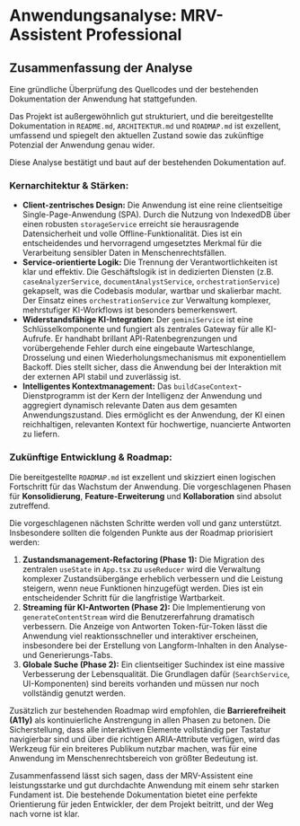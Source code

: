 # Anwendungsanalyse: MRV-Assistent Professional

## Zusammenfassung der Analyse

Eine gründliche Überprüfung des Quellcodes und der bestehenden Dokumentation der Anwendung hat stattgefunden.

Das Projekt ist außergewöhnlich gut strukturiert, und die bereitgestellte Dokumentation in `README.md`, `ARCHITEKTUR.md` und `ROADMAP.md` ist exzellent, umfassend und spiegelt den aktuellen Zustand sowie das zukünftige Potenzial der Anwendung genau wider.

Diese Analyse bestätigt und baut auf der bestehenden Dokumentation auf.

### Kernarchitektur & Stärken:

*   **Client-zentrisches Design:** Die Anwendung ist eine reine clientseitige Single-Page-Anwendung (SPA). Durch die Nutzung von IndexedDB über einen robusten `storageService` erreicht sie herausragende Datensicherheit und volle Offline-Funktionalität. Dies ist ein entscheidendes und hervorragend umgesetztes Merkmal für die Verarbeitung sensibler Daten in Menschenrechtsfällen.
*   **Service-orientierte Logik:** Die Trennung der Verantwortlichkeiten ist klar und effektiv. Die Geschäftslogik ist in dedizierten Diensten (z.B. `caseAnalyzerService`, `documentAnalystService`, `orchestrationService`) gekapselt, was die Codebasis modular, wartbar und skalierbar macht. Der Einsatz eines `orchestrationService` zur Verwaltung komplexer, mehrstufiger KI-Workflows ist besonders bemerkenswert.
*   **Widerstandsfähige KI-Integration:** Der `geminiService` ist eine Schlüsselkomponente und fungiert als zentrales Gateway für alle KI-Aufrufe. Er handhabt brillant API-Ratenbegrenzungen und vorübergehende Fehler durch eine eingebaute Warteschlange, Drosselung und einen Wiederholungsmechanismus mit exponentiellem Backoff. Dies stellt sicher, dass die Anwendung bei der Interaktion mit der externen API stabil und zuverlässig ist.
*   **Intelligentes Kontextmanagement:** Das `buildCaseContext`-Dienstprogramm ist der Kern der Intelligenz der Anwendung und aggregiert dynamisch relevante Daten aus dem gesamten Anwendungszustand. Dies ermöglicht es der Anwendung, der KI einen reichhaltigen, relevanten Kontext für hochwertige, nuancierte Antworten zu liefern.

### Zukünftige Entwicklung & Roadmap:

Die bereitgestellte `ROADMAP.md` ist exzellent und skizziert einen logischen Fortschritt für das Wachstum der Anwendung. Die vorgeschlagenen Phasen für **Konsolidierung**, **Feature-Erweiterung** und **Kollaboration** sind absolut zutreffend.

Die vorgeschlagenen nächsten Schritte werden voll und ganz unterstützt. Insbesondere sollten die folgenden Punkte aus der Roadmap priorisiert werden:

1.  **Zustandsmanagement-Refactoring (Phase 1):** Die Migration des zentralen `useState` in `App.tsx` zu `useReducer` wird die Verwaltung komplexer Zustandsübergänge erheblich verbessern und die Leistung steigern, wenn neue Funktionen hinzugefügt werden. Dies ist ein entscheidender Schritt für die langfristige Wartbarkeit.
2.  **Streaming für KI-Antworten (Phase 2):** Die Implementierung von `generateContentStream` wird die Benutzererfahrung dramatisch verbessern. Die Anzeige von Antworten Token-für-Token lässt die Anwendung viel reaktionsschneller und interaktiver erscheinen, insbesondere bei der Erstellung von Langform-Inhalten in den Analyse- und Generierungs-Tabs.
3.  **Globale Suche (Phase 2):** Ein clientseitiger Suchindex ist eine massive Verbesserung der Lebensqualität. Die Grundlagen dafür (`SearchService`, UI-Komponenten) sind bereits vorhanden und müssen nur noch vollständig genutzt werden.

Zusätzlich zur bestehenden Roadmap wird empfohlen, die **Barrierefreiheit (A11y)** als kontinuierliche Anstrengung in allen Phasen zu betonen. Die Sicherstellung, dass alle interaktiven Elemente vollständig per Tastatur navigierbar sind und über die richtigen ARIA-Attribute verfügen, wird das Werkzeug für ein breiteres Publikum nutzbar machen, was für eine Anwendung im Menschenrechtsbereich von größter Bedeutung ist.

Zusammenfassend lässt sich sagen, dass der MRV-Assistent eine leistungsstarke und gut durchdachte Anwendung mit einem sehr starken Fundament ist. Die bestehende Dokumentation bietet eine perfekte Orientierung für jeden Entwickler, der dem Projekt beitritt, und der Weg nach vorne ist klar.

